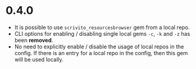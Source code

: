 # 0.4.0

* It is possible to use `scrivito_resourcesbrowser` gem from a local repo.
* CLI options for enabling / disabling single local gems `-c`, `-k` and `-z` has been __removed__.
* No need to explicitly enable / disable the usage of local repos in the config. If there is an entry for a local repo in the config, then this gem will be used locally.
